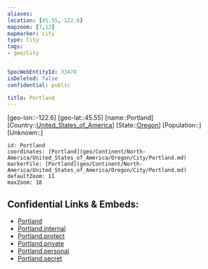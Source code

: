 ```yaml
---
aliases: 
location: [45.55,-122.6]
mapzoom: [7,12] 
mapmarker: city 
type: City
tags:
- geo/City


SpocWebEntityId: 33478
isDeleted: false
confidential: public

title: Portland
---
```

[geo-lon::-122.6]
[geo-lat::45.55]
[name::Portland]
[Country::[United_States_of_America](geo/Continent/North-America/United_States_of_America.md)]
[State::[Oregon](geo/Continent/North-America/United_States_of_America/Oregon.md)]
[Population::]
[Unknown::]


```leaflet
id: Portland
coordinates: [Portland](geo/Continent/North-America/United_States_of_America/Oregon/City/Portland.md)
markerFile: [Portland](geo/Continent/North-America/United_States_of_America/Oregon/City/Portland.md)
defaultZoom: 11 
maxZoom: 18
```


## Confidential Links & Embeds: 
- [Portland](../../../../../../../_public/geo/Continent/North-America/United_States_of_America/Oregon/City/Portland.md) 
- [Portland.internal](../../../../../../../_internal/geo/Continent/North-America/United_States_of_America/Oregon/City/Portland.internal.md) 
- [Portland.protect](../../../../../../../_protect/geo/Continent/North-America/United_States_of_America/Oregon/City/Portland.protect.md) 
- [Portland.private](../../../../../../../_private/geo/Continent/North-America/United_States_of_America/Oregon/City/Portland.private.md) 
- [Portland.personal](../../../../../../../_personal/geo/Continent/North-America/United_States_of_America/Oregon/City/Portland.personal.md) 
- [Portland.secret](../../../../../../../_secret/geo/Continent/North-America/United_States_of_America/Oregon/City/Portland.secret.md) 
